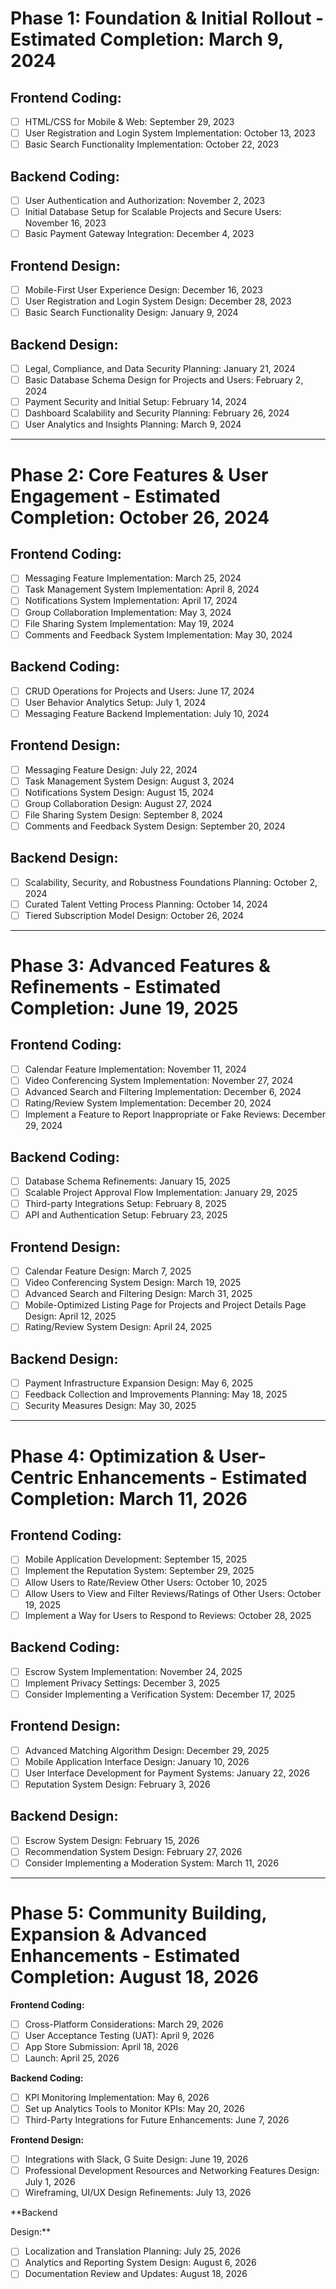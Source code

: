 # **Phase 1: Foundation & Initial Rollout - Estimated Completion: March 9, 2024**

## **Frontend Coding:**
- [ ] HTML/CSS for Mobile & Web: September 29, 2023
- [ ] User Registration and Login System Implementation: October 13, 2023
- [ ] Basic Search Functionality Implementation: October 22, 2023

## **Backend Coding:**
- [ ] User Authentication and Authorization: November 2, 2023
- [ ] Initial Database Setup for Scalable Projects and Secure Users: November 16, 2023
- [ ] Basic Payment Gateway Integration: December 4, 2023

## **Frontend Design:**
- [ ] Mobile-First User Experience Design: December 16, 2023
- [ ] User Registration and Login System Design: December 28, 2023
- [ ] Basic Search Functionality Design: January 9, 2024

## **Backend Design:**
- [ ] Legal, Compliance, and Data Security Planning: January 21, 2024
- [ ] Basic Database Schema Design for Projects and Users: February 2, 2024
- [ ] Payment Security and Initial Setup: February 14, 2024
- [ ] Dashboard Scalability and Security Planning: February 26, 2024
- [ ] User Analytics and Insights Planning: March 9, 2024

---

# **Phase 2: Core Features & User Engagement - Estimated Completion: October 26, 2024**

## **Frontend Coding:**
- [ ] Messaging Feature Implementation: March 25, 2024
- [ ] Task Management System Implementation: April 8, 2024
- [ ] Notifications System Implementation: April 17, 2024
- [ ] Group Collaboration Implementation: May 3, 2024
- [ ] File Sharing System Implementation: May 19, 2024
- [ ] Comments and Feedback System Implementation: May 30, 2024

## **Backend Coding:**
- [ ] CRUD Operations for Projects and Users: June 17, 2024
- [ ] User Behavior Analytics Setup: July 1, 2024
- [ ] Messaging Feature Backend Implementation: July 10, 2024

## **Frontend Design:**
- [ ] Messaging Feature Design: July 22, 2024
- [ ] Task Management System Design: August 3, 2024
- [ ] Notifications System Design: August 15, 2024
- [ ] Group Collaboration Design: August 27, 2024
- [ ] File Sharing System Design: September 8, 2024
- [ ] Comments and Feedback System Design: September 20, 2024

## **Backend Design:**
- [ ] Scalability, Security, and Robustness Foundations Planning: October 2, 2024
- [ ] Curated Talent Vetting Process Planning: October 14, 2024
- [ ] Tiered Subscription Model Design: October 26, 2024

---

# **Phase 3: Advanced Features & Refinements - Estimated Completion: June 19, 2025**

## **Frontend Coding:**
- [ ] Calendar Feature Implementation: November 11, 2024
- [ ] Video Conferencing System Implementation: November 27, 2024
- [ ] Advanced Search and Filtering Implementation: December 6, 2024
- [ ] Rating/Review System Implementation: December 20, 2024
- [ ] Implement a Feature to Report Inappropriate or Fake Reviews: December 29, 2024

## **Backend Coding:**
- [ ] Database Schema Refinements: January 15, 2025
- [ ] Scalable Project Approval Flow Implementation: January 29, 2025
- [ ] Third-party Integrations Setup: February 8, 2025
- [ ] API and Authentication Setup: February 23, 2025

## **Frontend Design:**
- [ ] Calendar Feature Design: March 7, 2025
- [ ] Video Conferencing System Design: March 19, 2025
- [ ] Advanced Search and Filtering Design: March 31, 2025
- [ ] Mobile-Optimized Listing Page for Projects and Project Details Page Design: April 12, 2025
- [ ] Rating/Review System Design: April 24, 2025

## **Backend Design:**
- [ ] Payment Infrastructure Expansion Design: May 6, 2025
- [ ] Feedback Collection and Improvements Planning: May 18, 2025
- [ ] Security Measures Design: May 30, 2025

---

# **Phase 4: Optimization & User-Centric Enhancements - Estimated Completion: March 11, 2026**

## **Frontend Coding:**
- [ ] Mobile Application Development: September 15, 2025
- [ ] Implement the Reputation System: September 29, 2025
- [ ] Allow Users to Rate/Review Other Users: October 10, 2025
- [ ] Allow Users to View and Filter Reviews/Ratings of Other Users: October 19, 2025
- [ ] Implement a Way for Users to Respond to Reviews: October 28, 2025

## **Backend Coding:**
- [ ] Escrow System Implementation: November 24, 2025
- [ ] Implement Privacy Settings: December 3, 2025
- [ ] Consider Implementing a Verification System: December 17, 2025

## **Frontend Design:**
- [ ] Advanced Matching Algorithm Design: December 29, 2025
- [ ] Mobile Application Interface Design: January 10, 2026
- [ ] User Interface Development for Payment Systems: January 22, 2026
- [ ] Reputation System Design: February 3, 2026

## **Backend Design:**
- [ ] Escrow System Design: February 15, 2026
- [ ] Recommendation System Design: February 27, 2026
- [ ] Consider Implementing a Moderation System: March 11, 2026

---

# **Phase 5: Community Building, Expansion & Advanced Enhancements - Estimated Completion: August 18, 2026**

**Frontend Coding:**
- [ ] Cross-Platform Considerations: March 29, 2026
- [ ] User Acceptance Testing (UAT): April 9, 2026
- [ ] App Store Submission: April 18, 2026
- [ ] Launch: April 25, 2026

**Backend Coding:**
- [ ] KPI Monitoring Implementation: May 6, 2026
- [ ] Set up Analytics Tools to Monitor KPIs: May 20, 2026
- [ ] Third-Party Integrations for Future Enhancements: June 7, 2026

**Frontend Design:**
- [ ] Integrations with Slack, G Suite Design: June 19, 2026
- [ ] Professional Development Resources and Networking Features Design: July 1, 2026
- [ ] Wireframing, UI/UX Design Refinements: July 13, 2026

**Backend

 Design:**
- [ ] Localization and Translation Planning: July 25, 2026
- [ ] Analytics and Reporting System Design: August 6, 2026
- [ ] Documentation Review and Updates: August 18, 2026

